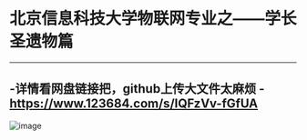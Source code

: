 # 北京信息科技大学物联网专业之——学长圣遗物篇
---
-详情看网盘链接把，github上传大文件太麻烦
-https://www.123684.com/s/IQFzVv-fGfUA
---
![image](https://github.com/MuffinCloudpuff/StudyInformation/blob/main/%E9%80%9A%E4%BF%A1%E5%8E%9F%E7%90%86%E5%A4%8D%E4%B9%A0%E7%AC%94%E8%AE%B0_20250924104701.jpg)
